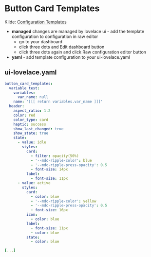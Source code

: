 # Button Card Templates

Kilde: [Configuration Templates](https://github.com/custom-cards/button-card#configuration-templates)

* **managed** changes are managed by lovelace ui - add the template configuration to configuration in raw editor
  * go to your dashboard
  * click three dots and Edit dashboard button
  * click three dots again and click Raw configuration editor button
* **yaml** - add template configuration to your ui-lovelace.yaml

## ui-lovelace.yaml

```yaml
button_card_templates:
  variable_test:
    variables:
      var_name: null
    name: '[[[ return variables.var_name ]]]'
  header:
    aspect_ratio: 1.2
    color: red
    color_type: card
    haptic: success
    show_last_changed: true
    show_state: true
    state:
      - value: idle
        styles:
          card:
            - filter: opacity(50%)
            - '--mdc-ripple-color': blue
            - '--mdc-ripple-press-opacity': 0.5
            - font-size: 14px
          label:
            - font-size: 11px
      - value: active
        styles:
          card:
            - color: blue
            - '--mdc-ripple-color': yellow
            - '--mdc-ripple-press-opacity': 0.5
            - font-size: 16px
          icon:
            - color: blue
          label:
            - font-size: 11px
            - color: blue
          state:
            - color: blue

[...]